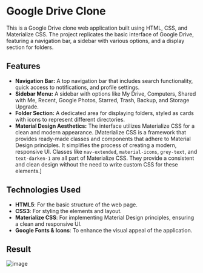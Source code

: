 # Google Drive Clone

This is a Google Drive clone web application built using HTML, CSS, and Materialize CSS.
The project replicates the basic interface of Google Drive, featuring a navigation bar, a sidebar with various options, and a display section for folders.

## Features

- **Navigation Bar:** A top navigation bar that includes search functionality, quick access to notifications, and profile settings.
- **Sidebar Menu:** A sidebar with options like My Drive, Computers, Shared with Me, Recent, Google Photos, Starred, Trash, Backup, and Storage Upgrade.
- **Folder Section:** A dedicated area for displaying folders, styled as cards with icons to represent different directories.
- **Material Design Aesthetics:** The interface utilizes Materialize CSS for a clean and modern appearance. [Materialize CSS is a framework that provides ready-made classes and components that adhere to Material Design principles. It simplifies the process of creating a modern, responsive UI. Classes like `nav-extended`, `material-icons`, `grey-text`, and `text-darken-1` are all part of Materialize CSS. They provide a consistent and clean design without the need to write custom CSS for these elements.]

## Technologies Used

- **HTML5**: For the basic structure of the web page.
- **CSS3**: For styling the elements and layout.
- **Materialize CSS**: For implementing Material Design principles, ensuring a clean and responsive UI.
- **Google Fonts & Icons**: To enhance the visual appeal of the application.

## Result
![image](https://github.com/user-attachments/assets/0a3c5a03-527d-4a57-bfbf-7cfd4c2fd28b)

